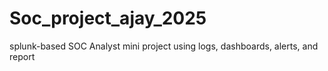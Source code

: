 # Soc_project_ajay_2025
splunk-based SOC Analyst mini project using logs, dashboards, alerts, and report
